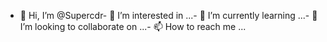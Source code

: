 - 👋 Hi, I’m @Supercdr- 👀 I’m interested in ...- 🌱 I’m currently learning ...- 💞️ I’m looking to collaborate on ...- 📫 How to reach me ...<!---Supercdr/Supercdr is a ✨ special ✨ repository because its `README.md` (this file) appears on your GitHub profile.You can click the Preview link to take a look at your changes.--->
